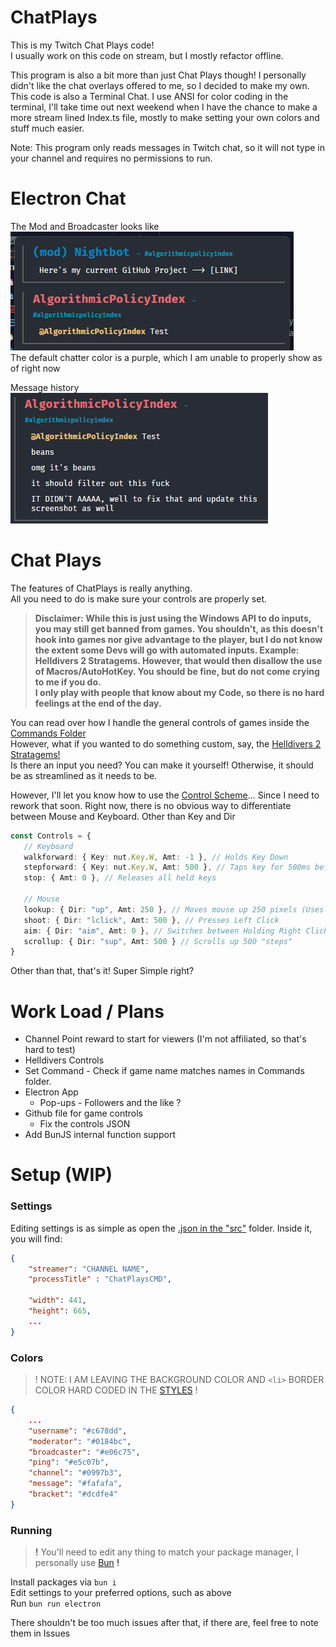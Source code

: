 # ChatPlays
 This is my Twitch Chat Plays code!  
 I usually work on this code on stream, but I mostly refactor offline.

 This program is also a bit more than just Chat Plays though! I personally didn't like the chat overlays offered to me, so I decided to make my own. This code is also a Terminal Chat. I use ANSI for color coding in the terminal, I'll take time out next weekend when I have the chance to make a more stream lined Index.ts file, mostly to make setting your own colors and stuff much easier.

 Note: This program only reads messages in Twitch chat, so it will not type in your channel and requires no permissions to run.

# Electron Chat
The Mod and Broadcaster looks like  
![streamer&mod](electron.png)  
The default chatter color is a purple, which I am unable to properly show as of right now

Message history  
![oops](oops.png)

# Chat Plays
 The features of ChatPlays is really anything.  
 All you need to do is make sure your controls are properly set. 

 > **Disclaimer: While this is just using the Windows API to do inputs, you may still get banned from games. You shouldn't, as this doesn't hook into games nor give advantage to the player, but I do not know the extent some Devs will go with automated inputs. Example: Helldivers 2 Stratagems. However, that would then disallow the use of Macros/AutoHotKey. You should be fine, but do not come crying to me if you do.**  
 **I only play with people that know about my Code, so there is no hard feelings at the end of the day.**

 You can read over how I handle the general controls of games inside the [Commands Folder](src/commands/)  
 However, what if you wanted to do something custom, say, the [Helldivers 2 Stratagems!](src/commands/Helldivers2.ts)  
 Is there an input you need? You can make it yourself! Otherwise, it should be as streamlined as it needs to be.

 However, I'll let you know how to use the [Control Scheme](src/ControlHandler.ts)... Since I need to rework that soon.
 Right now, there is no obvious way to differentiate between Mouse and Keyboard. Other than Key and Dir

 ```ts
 const Controls = {
	// Keyboard
	walkforward: { Key: nut.Key.W, Amt: -1 }, // Holds Key Down
	stepforward: { Key: nut.Key.W, Amt: 500 }, // Taps key for 500ms before releasing
	stop: { Amt: 0 }, // Releases all held keys

	// Mouse
	lookup: { Dir: "up", Amt: 250 }, // Moves mouse up 250 pixels (Uses Python, because nut.js/robot.js had positioning issues at the time of creation of this project.)
	shoot: { Dir: "lclick", Amt: 500 }, // Presses Left Click
	aim: { Dir: "aim", Amt: 0 }, // Switches between Holding Right Click and releasing
	scrollup: { Dir: "sup", Amt: 500 } // Scrolls up 500 "steps"
 }
 ```

 Other than that, that's it! Super Simple right?

# Work Load / Plans
 - Channel Point reward to start for viewers (I'm not affiliated, so that's hard to test)
 - Helldivers Controls
 - Set Command - Check if game name matches names in Commands folder.
 - Electron App
 	- Pop-ups - Followers and the like ?
 - Github file for game controls
	- Fix the controls JSON
 - Add BunJS internal function support
 

# Setup (WIP)

### Settings
Editing settings is as simple as open the [.json in the "src"](src/settings.json) folder.
Inside it, you will find:
```json
{
	"streamer": "CHANNEL NAME",
	"processTitle" : "ChatPlaysCMD",
	
	"width": 441,
	"height": 665,
	...
}
```

### Colors  
> ! NOTE: I AM LEAVING THE BACKGROUND COLOR AND `<li>` BORDER COLOR HARD CODED IN THE [STYLES](frontend/style.css) !
```json
{	
	...
	"username": "#c678dd",
	"moderator": "#0184bc",
	"broadcaster": "#e06c75",
	"ping": "#e5c07b",
	"channel": "#0997b3",
	"message": "#fafafa",
	"bracket": "#dcdfe4"
}
```

### Running
> **!** You'll need to edit any thing to match your package manager, I personally use [Bun](https://bun.sh) **!**

Install packages via `bun i`  
Edit settings to your preferred options, such as above  
Run `bun run electron`  

There shouldn't be too much issues after that, if there are, feel free to note them in Issues